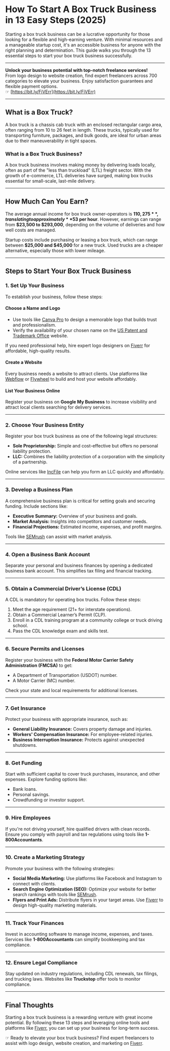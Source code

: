 # How To Start A Box Truck Business in 13 Easy Steps (2025)

Starting a box truck business can be a lucrative opportunity for those looking for a flexible and high-earning venture. With minimal resources and a manageable startup cost, it's an accessible business for anyone with the right planning and determination. This guide walks you through the 13 essential steps to start your box truck business successfully.

---

**Unlock your business potential with top-notch freelance services!**  
From logo design to website creation, find expert freelancers across 700 categories to elevate your business. Enjoy satisfaction guarantees and flexible payment options.  
☞ [https://bit.ly/FiVErr](https://bit.ly/FiVErr)

---

## What is a Box Truck?

A box truck is a chassis cab truck with an enclosed rectangular cargo area, often ranging from 10 to 26 feet in length. These trucks, typically used for transporting furniture, packages, and bulk goods, are ideal for urban areas due to their maneuverability in tight spaces.

### What is a Box Truck Business?

A box truck business involves making money by delivering loads locally, often as part of the "less than truckload" (LTL) freight sector. With the growth of e-commerce, LTL deliveries have surged, making box trucks essential for small-scale, last-mile delivery.

---

## How Much Can You Earn?

The average annual income for box truck owner-operators is **$110,275**, translating to approximately **$53 per hour**. However, earnings can range from **$23,500 to $293,000**, depending on the volume of deliveries and how well costs are managed.

Startup costs include purchasing or leasing a box truck, which can range between **$25,000 and $45,000** for a new truck. Used trucks are a cheaper alternative, especially those with lower mileage.

---

## Steps to Start Your Box Truck Business

### 1. Set Up Your Business
To establish your business, follow these steps:

#### Choose a Name and Logo
- Use tools like [Canva Pro](https://canva.com) to design a memorable logo that builds trust and professionalism.  
- Verify the availability of your chosen name on the [US Patent and Trademark Office](https://www.uspto.gov/) website.  

If you need professional help, hire expert logo designers on [Fiverr](https://bit.ly/FiVErr) for affordable, high-quality results.

#### Create a Website
Every business needs a website to attract clients. Use platforms like [Webflow](https://webflow.com) or [Flywheel](https://flywheel.com) to build and host your website affordably.

#### List Your Business Online
Register your business on **Google My Business** to increase visibility and attract local clients searching for delivery services.

---

### 2. Choose Your Business Entity
Register your box truck business as one of the following legal structures:
- **Sole Proprietorship:** Simple and cost-effective but offers no personal liability protection.  
- **LLC:** Combines the liability protection of a corporation with the simplicity of a partnership.  

Online services like [IncFile](https://www.incfile.com) can help you form an LLC quickly and affordably.

---

### 3. Develop a Business Plan
A comprehensive business plan is critical for setting goals and securing funding. Include sections like:
- **Executive Summary:** Overview of your business and goals.
- **Market Analysis:** Insights into competitors and customer needs.
- **Financial Projections:** Estimated income, expenses, and profit margins.

Tools like [SEMrush](https://semrush.com) can assist with market analysis.

---

### 4. Open a Business Bank Account
Separate your personal and business finances by opening a dedicated business bank account. This simplifies tax filing and financial tracking.

---

### 5. Obtain a Commercial Driver’s License (CDL)
A CDL is mandatory for operating box trucks. Follow these steps:
1. Meet the age requirement (21+ for interstate operations).  
2. Obtain a Commercial Learner’s Permit (CLP).  
3. Enroll in a CDL training program at a community college or truck driving school.  
4. Pass the CDL knowledge exam and skills test.  

---

### 6. Secure Permits and Licenses
Register your business with the **Federal Motor Carrier Safety Administration (FMCSA)** to get:
- A Department of Transportation (USDOT) number.  
- A Motor Carrier (MC) number.

Check your state and local requirements for additional licenses.

---

### 7. Get Insurance
Protect your business with appropriate insurance, such as:
- **General Liability Insurance:** Covers property damage and injuries.  
- **Workers' Compensation Insurance:** For employee-related injuries.  
- **Business Interruption Insurance:** Protects against unexpected shutdowns.

---

### 8. Get Funding
Start with sufficient capital to cover truck purchases, insurance, and other expenses. Explore funding options like:
- Bank loans.  
- Personal savings.  
- Crowdfunding or investor support.

---

### 9. Hire Employees
If you're not driving yourself, hire qualified drivers with clean records. Ensure you comply with payroll and tax regulations using tools like **1-800Accountants**.

---

### 10. Create a Marketing Strategy
Promote your business with the following strategies:
- **Social Media Marketing:** Use platforms like Facebook and Instagram to connect with clients.  
- **Search Engine Optimization (SEO):** Optimize your website for better search rankings with tools like [SEMrush](https://semrush.com).  
- **Flyers and Print Ads:** Distribute flyers in your target areas. Use [Fiverr](https://bit.ly/FiVErr) to design high-quality marketing materials.

---

### 11. Track Your Finances
Invest in accounting software to manage income, expenses, and taxes. Services like **1-800Accountants** can simplify bookkeeping and tax compliance.

---

### 12. Ensure Legal Compliance
Stay updated on industry regulations, including CDL renewals, tax filings, and trucking laws. Websites like **Truckstop** offer tools to monitor compliance.

---

## Final Thoughts

Starting a box truck business is a rewarding venture with great income potential. By following these 13 steps and leveraging online tools and platforms like [Fiverr](https://bit.ly/FiVErr), you can set up your business for long-term success.

☞ Ready to elevate your box truck business? Find expert freelancers to assist with logo design, website creation, and marketing on [Fiverr](https://bit.ly/FiVErr).
